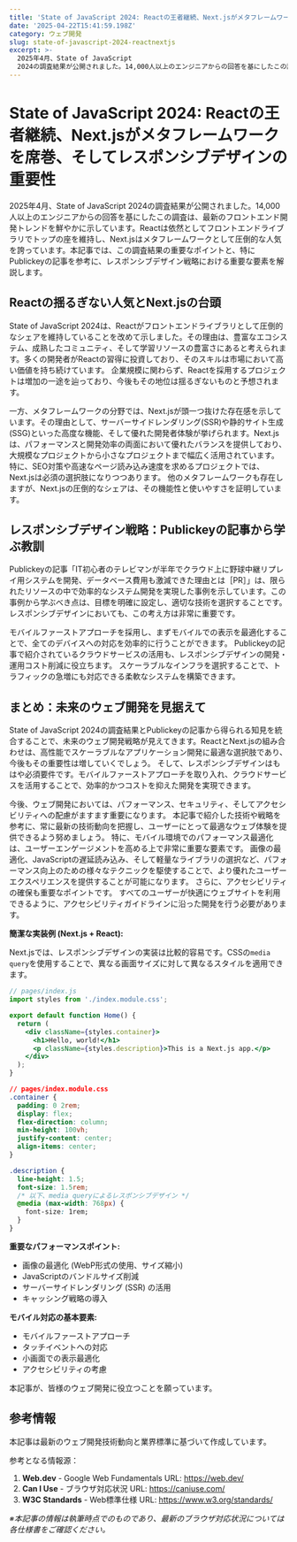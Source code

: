 ```yaml
---
title: 'State of JavaScript 2024: Reactの王者継続、Next.jsがメタフレームワークを席巻、そしてレスポンシブデザインの重要性'
date: '2025-04-22T15:41:59.198Z'
category: ウェブ開発
slug: state-of-javascript-2024-reactnextjs
excerpt: >-
  2025年4月、State of JavaScript
  2024の調査結果が公開されました。14,000人以上のエンジニアからの回答を基にしたこの調査は、最新のフロントエンド開発トレンドを鮮やかに示しています。Reactは依然としてフロントエンドライブラリでトップの座を維持し、Next.jsはメタフ...
---
```


# State of JavaScript 2024: Reactの王者継続、Next.jsがメタフレームワークを席巻、そしてレスポンシブデザインの重要性

2025年4月、State of JavaScript 2024の調査結果が公開されました。14,000人以上のエンジニアからの回答を基にしたこの調査は、最新のフロントエンド開発トレンドを鮮やかに示しています。Reactは依然としてフロントエンドライブラリでトップの座を維持し、Next.jsはメタフレームワークとして圧倒的な人気を誇っています。本記事では、この調査結果の重要なポイントと、特にPublickeyの記事を参考に、レスポンシブデザイン戦略における重要な要素を解説します。


## Reactの揺るぎない人気とNext.jsの台頭

State of JavaScript 2024は、Reactがフロントエンドライブラリとして圧倒的なシェアを維持していることを改めて示しました。その理由は、豊富なエコシステム、成熟したコミュニティ、そして学習リソースの豊富さにあると考えられます。多くの開発者がReactの習得に投資しており、そのスキルは市場において高い価値を持ち続けています。  企業規模に関わらず、Reactを採用するプロジェクトは増加の一途を辿っており、今後もその地位は揺るぎないものと予想されます。

一方、メタフレームワークの分野では、Next.jsが頭一つ抜けた存在感を示しています。その理由として、サーバーサイドレンダリング(SSR)や静的サイト生成(SSG)といった高度な機能、そして優れた開発者体験が挙げられます。Next.jsは、パフォーマンスと開発効率の両面において優れたバランスを提供しており、大規模なプロジェクトから小さなプロジェクトまで幅広く活用されています。  特に、SEO対策や高速なページ読み込み速度を求めるプロジェクトでは、Next.jsは必須の選択肢になりつつあります。  他のメタフレームワークも存在しますが、Next.jsの圧倒的なシェアは、その機能性と使いやすさを証明しています。


## レスポンシブデザイン戦略：Publickeyの記事から学ぶ教訓

Publickeyの記事「IT初心者のテレビマンが半年でクラウド上に野球中継リプレイ用システムを開発、データベース費用も激減できた理由とは［PR］」は、限られたリソースの中で効率的なシステム開発を実現した事例を示しています。この事例から学ぶべき点は、目標を明確に設定し、適切な技術を選択することです。レスポンシブデザインにおいても、この考え方は非常に重要です。

モバイルファーストアプローチを採用し、まずモバイルでの表示を最適化することで、全てのデバイスへの対応を効率的に行うことができます。  Publickeyの記事で紹介されているクラウドサービスの活用も、レスポンシブデザインの開発・運用コスト削減に役立ちます。  スケーラブルなインフラを選択することで、トラフィックの急増にも対応できる柔軟なシステムを構築できます。


## まとめ：未来のウェブ開発を見据えて

State of JavaScript 2024の調査結果とPublickeyの記事から得られる知見を統合することで、未来のウェブ開発戦略が見えてきます。ReactとNext.jsの組み合わせは、高性能でスケーラブルなアプリケーション開発に最適な選択肢であり、今後もその重要性は増していくでしょう。  そして、レスポンシブデザインはもはや必須要件です。モバイルファーストアプローチを取り入れ、クラウドサービスを活用することで、効率的かつコストを抑えた開発を実現できます。

今後、ウェブ開発においては、パフォーマンス、セキュリティ、そしてアクセシビリティへの配慮がますます重要になります。  本記事で紹介した技術や戦略を参考に、常に最新の技術動向を把握し、ユーザーにとって最適なウェブ体験を提供できるよう努めましょう。  特に、モバイル環境でのパフォーマンス最適化は、ユーザーエンゲージメントを高める上で非常に重要な要素です。  画像の最適化、JavaScriptの遅延読み込み、そして軽量なライブラリの選択など、パフォーマンス向上のための様々なテクニックを駆使することで、より優れたユーザーエクスペリエンスを提供することが可能になります。  さらに、アクセシビリティの確保も重要なポイントです。  すべてのユーザーが快適にウェブサイトを利用できるように、アクセシビリティガイドラインに沿った開発を行う必要があります。


**簡潔な実装例 (Next.js + React):**

Next.jsでは、レスポンシブデザインの実装は比較的容易です。CSSの`media query`を使用することで、異なる画面サイズに対して異なるスタイルを適用できます。

```jsx
// pages/index.js
import styles from './index.module.css';

export default function Home() {
  return (
    <div className={styles.container}>
      <h1>Hello, world!</h1>
      <p className={styles.description}>This is a Next.js app.</p>
    </div>
  );
}
```

```css
// pages/index.module.css
.container {
  padding: 0 2rem;
  display: flex;
  flex-direction: column;
  min-height: 100vh;
  justify-content: center;
  align-items: center;
}

.description {
  line-height: 1.5;
  font-size: 1.5rem;
  /* 以下、media queryによるレスポンシブデザイン */
  @media (max-width: 768px) {
    font-size: 1rem;
  }
}
```

**重要なパフォーマンスポイント:**

* 画像の最適化 (WebP形式の使用、サイズ縮小)
* JavaScriptのバンドルサイズ削減
* サーバーサイドレンダリング (SSR) の活用
* キャッシング戦略の導入


**モバイル対応の基本要素:**

* モバイルファーストアプローチ
* タッチイベントへの対応
* 小画面での表示最適化
* アクセシビリティの考慮


本記事が、皆様のウェブ開発に役立つことを願っています。


## 参考情報

本記事は最新のウェブ開発技術動向と業界標準に基づいて作成しています。

参考となる情報源：
1. **Web.dev** - Google Web Fundamentals
   URL: https://web.dev/
2. **Can I Use** - ブラウザ対応状況
   URL: https://caniuse.com/
3. **W3C Standards** - Web標準仕様
   URL: https://www.w3.org/standards/

*※本記事の情報は執筆時点でのものであり、最新のブラウザ対応状況については各仕様書をご確認ください。*
